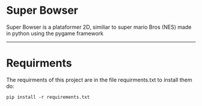 # Super Bowser
 Super Bowser is a plataformer 2D, similiar to super mario Bros (NES) made in python using the pygame framework
 <hr>
 
 # Requirments
  The requirments of this project are in the file requirments.txt to install them do:
  ```
  pip install -r requirements.txt
  ```